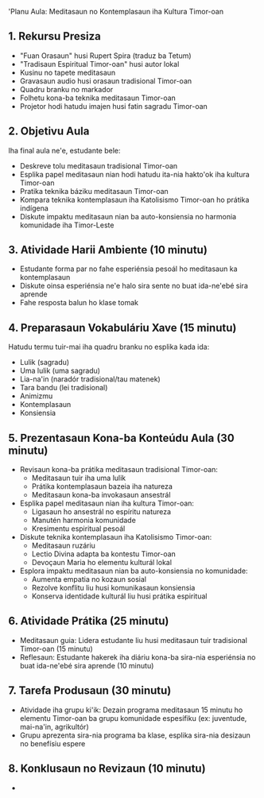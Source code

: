'Planu Aula: Meditasaun no Kontemplasaun iha Kultura Timor-oan

## 1. Rekursu Presiza

- "Fuan Orasaun" husi Rupert Spira (traduz ba Tetum)
- "Tradisaun Espiritual Timor-oan" husi autor lokal
- Kusinu no tapete meditasaun
- Gravasaun audio husi orasaun tradisional Timor-oan
- Quadru branku no markador
- Folhetu kona-ba teknika meditasaun Timor-oan
- Projetor hodi hatudu imajen husi fatin sagradu Timor-oan

## 2. Objetivu Aula

Iha final aula ne'e, estudante bele:
- Deskreve tolu meditasaun tradisional Timor-oan
- Esplika papel meditasaun nian hodi hatudu ita-nia hakto'ok iha kultura Timor-oan
- Pratika teknika báziku meditasaun Timor-oan
- Kompara teknika kontemplasaun iha Katolisismo Timor-oan ho prátika indígena
- Diskute impaktu meditasaun nian ba auto-konsiensia no harmonia komunidade iha Timor-Leste

## 3. Atividade Harii Ambiente (10 minutu)

- Estudante forma par no fahe esperiénsia pesoál ho meditasaun ka kontemplasaun
- Diskute oinsa esperiénsia ne'e halo sira sente no buat ida-ne'ebé sira aprende
- Fahe resposta balun ho klase tomak

## 4. Preparasaun Vokabuláriu Xave (15 minutu)

Hatudu termu tuir-mai iha quadru branku no esplika kada ida:
- Lulik (sagradu)
- Uma lulik (uma sagradu)
- Lia-na'in (naradór tradisional/tau matenek)
- Tara bandu (lei tradisional)
- Animizmu
- Kontemplasaun
- Konsiensia

## 5. Prezentasaun Kona-ba Konteúdu Aula (30 minutu)

- Revisaun kona-ba prátika meditasaun tradisional Timor-oan:
  * Meditasaun tuir iha uma lulik
  * Prátika kontemplasaun bazeia iha natureza
  * Meditasaun kona-ba invokasaun ansestrál
- Esplika papel meditasaun nian iha kultura Timor-oan:
  * Ligasaun ho ansestrál no espíritu natureza
  * Manutén harmonia komunidade
  * Kresimentu espiritual pesoál
- Diskute teknika kontemplasaun iha Katolisismo Timor-oan:
  * Meditasaun ruzáriu
  * Lectio Divina adapta ba kontestu Timor-oan
  * Devoçaun Maria ho elementu kulturál lokal
- Esplora impaktu meditasaun nian ba auto-konsiensia no komunidade:
  * Aumenta empatia no kozaun sosial
  * Rezolve konflitu liu husi komunikasaun konsiensia
  * Konserva identidade kulturál liu husi prátika espiritual

## 6. Atividade Prátika (25 minutu)

- Meditasaun guia: Lidera estudante liu husi meditasaun tuir tradisional Timor-oan (15 minutu)
- Reflesaun: Estudante hakerek iha diáriu kona-ba sira-nia esperiénsia no buat ida-ne'ebé sira aprende (10 minutu)

## 7. Tarefa Produsaun (30 minutu)

- Atividade iha grupu ki'ik: Dezain programa meditasaun 15 minutu ho elementu Timor-oan ba grupu komunidade espesífiku (ex: juventude, mai-na'in, agrikultór)
- Grupu aprezenta sira-nia programa ba klase, esplika sira-nia desizaun no benefísiu espere

## 8. Konklusaun no Revizaun (10 minutu)

-